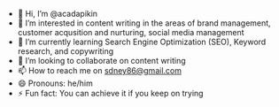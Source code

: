 - 👋 Hi, I’m @acadapikin
- 👀 I’m interested in content writing in the areas of brand management, customer acqusition and nurturing, social media management
- 🌱 I’m currently learning Search Engine Optimization (SEO), Keyword research, and copywriting
- 💞️ I’m looking to collaborate on content writing
- 📫 How to reach me on sdney86@gmail.com
- 😄 Pronouns: he/him
- ⚡ Fun fact: You can achieve it if you keep on trying

<!---
acadapikin/acadapikin is a ✨ special ✨ repository because its `README.md` (this file) appears on your GitHub profile.
You can click the Preview link to take a look at your changes.
--->
